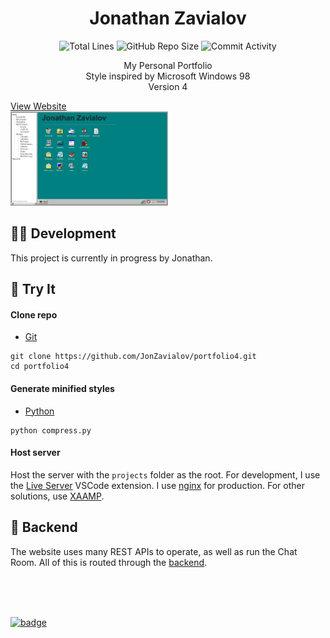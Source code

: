 <h1 align="center">Jonathan Zavialov</h1>

<p align="center">
<img src="https://img.shields.io/tokei/lines/github/JonZavialov/portfolio4?color=lightgray" alt="Total Lines" />
<img src="https://img.shields.io/github/repo-size/JonZavialov/portfolio4?color=lightgray&logo=GitHub" alt="GitHub Repo Size" />
<img src="https://img.shields.io/github/commit-activity/m/JonZavialov/portfolio4?color=lightgray&logo=GitHub" alt="Commit Activity" />
</p>

<p align="center">My Personal Portfolio<br>Style inspired by Microsoft Windows 98<br>Version 4</p>
<a href="https://jonzav.me/">View Website</a>
<br>
<a href="https://jonzav.me/"><img src="https://github.com/JonZavialov/portfolio4/blob/main/project/assets/images/site-shot.png?raw=true"  width="50%" alt="Website Screenshot"></a>

## 👨‍💻 Development

This project is currently in progress by Jonathan.

## 🧪 Try It

#### Clone repo

- [Git](https://git-scm.com/downloads)

```
git clone https://github.com/JonZavialov/portfolio4.git
cd portfolio4
```

#### Generate minified styles

- [Python](https://www.python.org/downloads/)

```
python compress.py
```

#### Host server

Host the server with the `projects` folder as the root. For development, I use the [Live Server](https://marketplace.visualstudio.com/items?itemName=ritwickdey.LiveServer) VSCode extension. I use [nginx](https://www.nginx.org/) for production. For other solutions, use [XAAMP](https://www.apachefriends.org/download.html).

## 🧠 Backend

The website uses many REST APIs to operate, as well as run the Chat Room. All of this is routed through the [backend](https://github.com/JonZavialov/backend).

<br><br><br>

[![badge](https://github.com/syxanash/awesome-web-desktops/blob/master/88x31.gif?raw=true)](https://github.com/syxanash/awesome-web-desktops)
